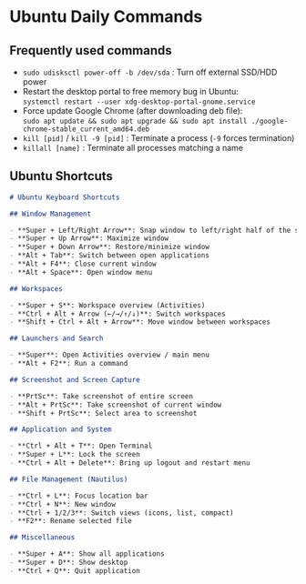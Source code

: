 # Ubuntu Daily Commands

## Frequently used commands

- `sudo udisksctl power-off -b /dev/sda` : Turn off external SSD/HDD power
- Restart the desktop portal to free memory bug in Ubuntu:  
  `systemctl restart --user xdg-desktop-portal-gnome.service`
- Force update Google Chrome (after downloading deb file):  
  `sudo apt update && sudo apt upgrade && sudo apt install ./google-chrome-stable_current_amd64.deb`
- `kill [pid]` / `kill -9 [pid]` : Terminate a process (`-9` forces termination)
- `killall [name]` : Terminate all processes matching a name

## Ubuntu Shortcuts

```markdown
# Ubuntu Keyboard Shortcuts

## Window Management

- **Super + Left/Right Arrow**: Snap window to left/right half of the screen
- **Super + Up Arrow**: Maximize window
- **Super + Down Arrow**: Restore/minimize window
- **Alt + Tab**: Switch between open applications
- **Alt + F4**: Close current window
- **Alt + Space**: Open window menu

## Workspaces

- **Super + S**: Workspace overview (Activities)
- **Ctrl + Alt + Arrow (←/→/↑/↓)**: Switch workspaces
- **Shift + Ctrl + Alt + Arrow**: Move window between workspaces

## Launchers and Search

- **Super**: Open Activities overview / main menu
- **Alt + F2**: Run a command

## Screenshot and Screen Capture

- **PrtSc**: Take screenshot of entire screen
- **Alt + PrtSc**: Take screenshot of current window
- **Shift + PrtSc**: Select area to screenshot

## Application and System

- **Ctrl + Alt + T**: Open Terminal
- **Super + L**: Lock the screen
- **Ctrl + Alt + Delete**: Bring up logout and restart menu

## File Management (Nautilus)

- **Ctrl + L**: Focus location bar
- **Ctrl + N**: New window
- **Ctrl + 1/2/3**: Switch views (icons, list, compact)
- **F2**: Rename selected file

## Miscellaneous

- **Super + A**: Show all applications
- **Super + D**: Show desktop
- **Ctrl + Q**: Quit application
```
